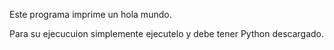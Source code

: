 Este programa imprime un hola mundo.

Para su ejecucuion simplemente ejecutelo y debe tener Python descargado.
